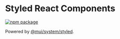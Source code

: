 # Styled React Components

[![npm package](https://img.shields.io/npm/v/@js-toolkit/styled-components.svg?style=flat-square)](https://www.npmjs.org/package/@js-toolkit/styled-components)

Powered by [@mui/system/styled](https://github.com/mui-org/material-ui/tree/master/packages/mui-system).
